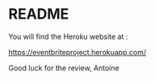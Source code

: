 # README

You will find the Heroku website at :

https://eventbriteproject.herokuapp.com/

Good luck for the review,
Antoine